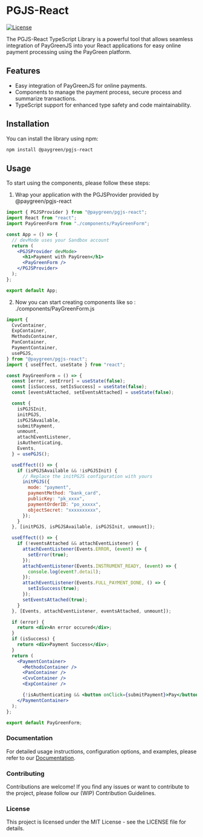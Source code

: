 # PGJS-React

[![License](https://img.shields.io/badge/license-MIT-blue.svg)](https://opensource.org/licenses/MIT)

The PGJS-React TypeScript Library is a powerful tool that allows seamless integration of PayGreenJS into your React applications for easy online payment processing using the PayGreen platform.

## Features

- Easy integration of PayGreenJS for online payments.
- Components to manage the payment process, secure process and summarize transactions.
- TypeScript support for enhanced type safety and code maintainability.

## Installation

You can install the library using npm:

```sh
npm install @paygreen/pgjs-react
```

## Usage

To start using the components, please follow these steps:

1. Wrap your application with the PGJSProvider provided by @paygreen/pgjs-react

```jsx
import { PGJSProvider } from "@paygreen/pgjs-react";
import React from "react";
import PayGreenForm from "./components/PayGreenForm";

const App = () => {
  // devMode uses your Sandbox account
  return (
    <PGJSProvider devMode>
      <h1>Payment with PayGreen</h1>
      <PayGreenForm />
    </PGJSProvider>
  );
};

export default App;
```

2. Now you can start creating components like so : ./components/PayGreenForm.js

```jsx
import {
  CvvContainer,
  ExpContainer,
  MethodsContainer,
  PanContainer,
  PaymentContainer,
  usePGJS,
} from "@paygreen/pgjs-react";
import { useEffect, useState } from "react";

const PayGreenForm = () => {
  const [error, setError] = useState(false);
  const [isSuccess, setIsSuccess] = useState(false);
  const [eventsAttached, setEventsAttached] = useState(false);

  const {
    isPGJSInit,
    initPGJS,
    isPGJSAvailable,
    submitPayment,
    unmount,
    attachEventListener,
    isAuthenticating,
    Events,
  } = usePGJS();

  useEffect(() => {
    if (isPGJSAvailable && !isPGJSInit) {
      // Replace the initPGJS configuration with yours
      initPGJS({
        mode: "payment",
        paymentMethod: "bank_card",
        publicKey: "pk_xxxx",
        paymentOrderID: "po_xxxxx",
        objectSecret: "xxxxxxxxxx",
      });
    }
  }, [initPGJS, isPGJSAvailable, isPGJSInit, unmount]);

  useEffect(() => {
    if (!eventsAttached && attachEventListener) {
      attachEventListener(Events.ERROR, (event) => {
        setError(true);
      });
      attachEventListener(Events.INSTRUMENT_READY, (event) => {
        console.log(event?.detail);
      });
      attachEventListener(Events.FULL_PAYMENT_DONE, () => {
        setIsSuccess(true);
      });
      setEventsAttached(true);
    }
  }, [Events, attachEventListener, eventsAttached, unmount]);

  if (error) {
    return <div>An error occured</div>;
  }
  if (isSuccess) {
    return <div>Payment Success</div>;
  }
  return (
    <PaymentContainer>
      <MethodsContainer />
      <PanContainer />
      <CvvContainer />
      <ExpContainer />

      {!isAuthenticating && <button onClick={submitPayment}>Pay</button>}
    </PaymentContainer>
  );
};

export default PayGreenForm;
```

### Documentation

For detailed usage instructions, configuration options, and examples, please refer to our [Documentation](https://developers.paygreen.fr/).

### Contributing

Contributions are welcome! If you find any issues or want to contribute to the project, please follow our (WIP) Contribution Guidelines.

### License

This project is licensed under the MIT License - see the LICENSE file for details.
